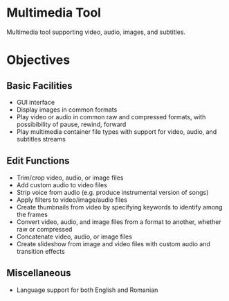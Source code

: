 # Multimedia Tool
Multimedia tool supporting video, audio, images, and subtitles.

# Objectives
## Basic Facilities
* GUI interface
* Display images in common formats
* Play video or audio in common raw and compressed formats, with possibibility of pause, rewind, forward
* Play multimedia container file types with support for video, audio, and subtitles streams

## Edit Functions
* Trim/crop video, audio, or image files
* Add custom audio to video files
* Strip voice from audio (e.g. produce instrumental version of songs)
* Apply filters to video/image/audio files
* Create thumbnails from video by specifying keywords to identify among the frames
* Convert video, audio, and image files from a format to another, whether raw or compressed
* Concatenate video, audio, or image files
* Create slideshow from image and video files with custom audio and transition effects

## Miscellaneous
* Language support for both English and Romanian